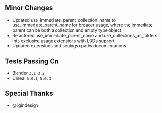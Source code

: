 ## Minor Changes
* Updated use_immediate_parent_collection_name to use_immediate_parent_name for broader usage, where the immediate parent can be both a collection and empty type object
* Refactored use_immediate_parent_name and use_collections_as_folders into exclusive usage extensions with LODs support
* Updated extensions and settings>paths documentations

## Tests Passing On
* Blender `3.1`, `3.2`
* Unreal `5.0.1`, `5.0.3`

## Special Thanks
* @iigindesign
